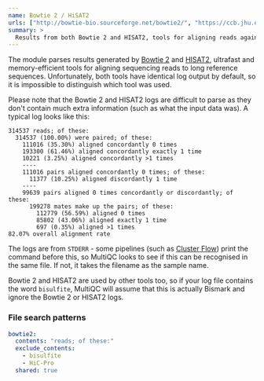 ```yaml
---
name: Bowtie 2 / HiSAT2
urls: ["http://bowtie-bio.sourceforge.net/bowtie2/", "https://ccb.jhu.edu/software/hisat2/"]
summary: >
  Results from both Bowtie 2 and HISAT2, tools for aligning reads against a reference genome
---
```


<!--
~~~~~ DO NOT EDIT ~~~~~
This file is autogenerated from the MultiQC module python docstring.
Do not edit the markdown, it will be overwritten.

File path for the source of this content: multiqc/modules/bowtie2/bowtie2.py
~~~~~~~~~~~~~~~~~~~~~~~
-->

The module parses results generated by [Bowtie 2](http://bowtie-bio.sourceforge.net/bowtie2/)
and [HISAT2](https://ccb.jhu.edu/software/hisat2/), ultrafast and memory-efficient tools for aligning
sequencing reads to long reference sequences. Unfortunately, both tools have identical log output by default,
so it is impossible to distinguish which tool was used.

Please note that the Bowtie 2 and HISAT2 logs are difficult to parse as they don't contain
much extra information (such as what the input data was). A typical log looks like this:

```
314537 reads; of these:
  314537 (100.00%) were paired; of these:
    111016 (35.30%) aligned concordantly 0 times
    193300 (61.46%) aligned concordantly exactly 1 time
    10221 (3.25%) aligned concordantly >1 times
    ----
    111016 pairs aligned concordantly 0 times; of these:
      11377 (10.25%) aligned discordantly 1 time
    ----
    99639 pairs aligned 0 times concordantly or discordantly; of these:
      199278 mates make up the pairs; of these:
        112779 (56.59%) aligned 0 times
        85802 (43.06%) aligned exactly 1 time
        697 (0.35%) aligned >1 times
82.07% overall alignment rate
```

The logs are from `STDERR` - some pipelines (such as [Cluster Flow](http://clusterflow.io))
print the command before this, so MultiQC looks to see if this can be recognised in the same
file. If not, it takes the filename as the sample name.

Bowtie 2 and HISAT2 are used by other tools too, so if your log file contains the word
`bisulfite`, MultiQC will assume that this is actually Bismark and ignore the Bowtie 2 or HISAT2 logs.

### File search patterns

```yaml
bowtie2:
  contents: "reads; of these:"
  exclude_contents:
    - bisulfite
    - HiC-Pro
  shared: true
```
